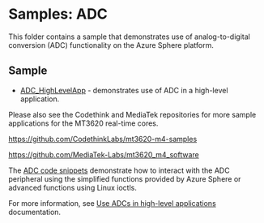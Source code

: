 # Samples: ADC

This folder contains a sample that demonstrates use of analog-to-digital conversion (ADC) functionality on the Azure Sphere platform.

## Sample

 * [ADC_HighLevelApp](ADC_HighLevelApp/) - demonstrates use of ADC in a high-level application.

Please also see the Codethink and MediaTek repositories for more sample applications for the MT3620
real-time cores.

https://github.com/CodethinkLabs/mt3620-m4-samples

https://github.com/MediaTek-Labs/mt3620_m4_software


The [ADC code snippets](https://github.com/Azure/azure-sphere-samples/tree/main/CodeSnippets/Peripherals/ADC) demonstrate how to interact with the ADC peripheral using the simplified functions provided by Azure Sphere or advanced functions using Linux ioctls.

For more information, see [Use ADCs in high-level applications](https://learn.microsoft.com/azure-sphere/app-development/adc) documentation.